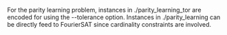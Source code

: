 For the parity learning problem, instances in ./parity_learning_tor are encoded for using the --tolerance option. Instances in ./parity_learning can be directly feed to FourierSAT since cardinality constraints are involved.


